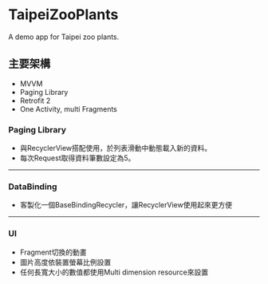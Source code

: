 # TaipeiZooPlants
A demo app for Taipei zoo plants.

## 主要架構
* MVVM
* Paging Library
* Retrofit 2
* One Activity, multi Fragments

### **Paging Library**
- 與RecyclerView搭配使用，於列表滑動中動態載入新的資料。
- 每次Request取得資料筆數設定為5。

----

### DataBinding
- 客製化一個BaseBindingRecycler，讓RecyclerView使用起來更方便

----

### UI
- Fragment切換的動畫
- 圖片高度依裝置螢幕比例設置
- 任何長寬大小的數值都使用Multi dimension resource來設置